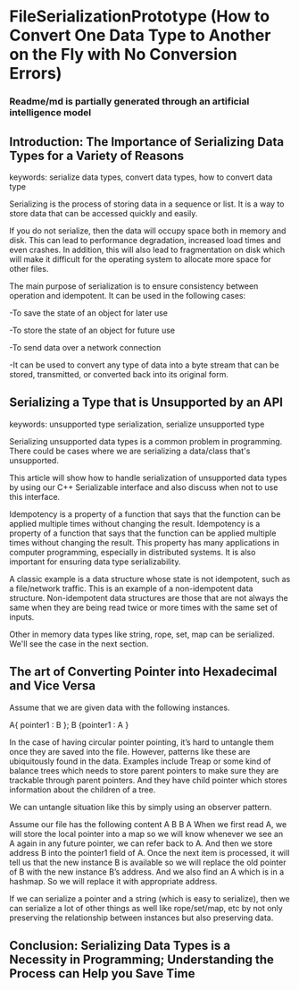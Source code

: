 # FileSerializationPrototype (How to Convert One Data Type to Another on the Fly with No Conversion Errors)

### Readme/md is partially generated through an artificial intelligence model 

## Introduction: The Importance of Serializing Data Types for a Variety of Reasons

keywords: serialize data types, convert data types, how to convert data type

Serializing is the process of storing data in a sequence or list. It is a way to store data that can be accessed quickly and easily.

If you do not serialize, then the data will occupy space both in memory and disk. This can lead to performance degradation, increased load times and even crashes. In addition, this will also lead to fragmentation on disk which will make it difficult for the operating system to allocate more space for other files.

The main purpose of serialization is to ensure consistency between operation and idempotent. It can be used in the following cases:

-To save the state of an object for later use

-To store the state of an object for future use

-To send data over a network connection

-It can be used to convert any type of data into a byte stream that can be stored, transmitted, or converted back into its original form.

## Serializing a Type that is Unsupported by an API

keywords: unsupported type serialization, serialize unsupported type

Serializing unsupported data types is a common problem in programming. There could be cases where we are serializing a data/class that's unsupported.

This article will show how to handle serialization of unsupported data types by using our C++ Serializable interface and also discuss when not to use this interface.

Idempotency is a property of a function that says that the function can be applied multiple times without changing the result. Idempotency is a property of a function that says that the function can be applied multiple times without changing the result. This property has many applications in computer programming, especially in distributed systems. It is also important for ensuring data type serializability.

A classic example is a data structure whose state is not idempotent, such as a file/network traffic. This is an example of a non-idempotent data structure. Non-idempotent data structures are those that are not always the same when they are being read twice or more times with the same set of inputs.

Other in memory data types like string, rope, set, map can be serialized. We'll see the case in the next section.

## The art of Converting Pointer into Hexadecimal and Vice Versa

Assume that we are given data with the following instances.

A{ pointer1 : B }; B {pointer1 : A }

In the case of having circular pointer pointing, it’s hard to untangle them once they are saved into the file. However, patterns like these are ubiquitously found in the data. Examples include Treap or some kind of balance trees which needs to store parent pointers to make sure they are trackable through parent pointers. And they have child pointer which stores information about the children of a tree.

We can untangle situation like this by simply using an observer pattern.

Assume our file has the following content A B B A When we first read A, we will store the local pointer into a map so we will know whenever we see an A again in any future pointer, we can refer back to A. And then we store address B into the pointer1 field of A. Once the next item is processed, it will tell us that the new instance B is available so we will replace the old pointer of B with the new instance B’s address. And we also find an A which is in a hashmap. So we will replace it with appropriate address.

If we can serialize a pointer and a string (which is easy to serialize), then we can serialize a lot of other things as well like rope/set/map, etc by not only preserving the relationship between instances but also preserving data.

##  Conclusion: Serializing Data Types is a Necessity in Programming; Understanding the Process can Help you Save Time
